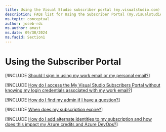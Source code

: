 ```yaml
---
title: Using the Visual Studio subscriber portal (my.visualstudio.com)
description: FAQs list for Using the Subscriber Portal (my.visualstudio.com).
ms.topic: conceptual
author: joseb-rdc
ms.author: amast
ms.date: 09/30/2024
ms.faqid: Section1
---
```


# Using the Subscriber Portal

[!INCLUDE [Should I sign in using my work email or my personal email?](includes/work-or-personal-email.md)]

[!INCLUDE [How do I access the My Visual Studio Subscribers Portal without knowing my login credentials associated with my work email?](includes/access-without-credentials.md)]

[!INCLUDE [How do I find my admin if I have a question?](includes/find-admin.md)]

[!INCLUDE [When does my subscription expire?](includes/expiration.md)]

[!INCLUDE [How do I add alternate identities to my subscription and how does this impact my Azure credits and Azure DevOps?](includes/alternate-identities.md)]
